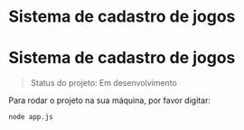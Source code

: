 <h1> Sistema de cadastro de jogos </h> </br>

# Sistema de cadastro de jogos

> Status do projeto: Em desenvolvimento

Para rodar o projeto na sua máquina, por favor digitar:

```
node app.js
```
